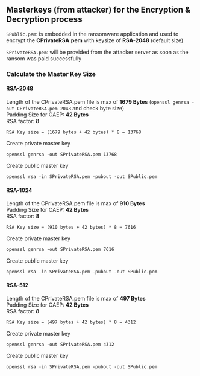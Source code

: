 ## Masterkeys (from attacker) for the Encryption & Decryption process

`SPublic.pem`: is embedded in the ransomware application and used to encrypt 
the **CPrivateRSA.pem** with keysize of **RSA-2048** (default size)

`SPrivateRSA.pem`: will be provided from the attacker server as soon as the ransom 
was paid successfully

### Calculate the Master Key Size

#### RSA-2048
Length of the CPrivateRSA.pem file is max of **1679 Bytes** (`openssl genrsa -out CPrivateRSA.pem 2048` and check byte size) <br>
Padding Size for OAEP: **42 Bytes** <br>
RSA factor: **8** <br>

`RSA Key size = (1679 bytes + 42 bytes) * 8 = 13768`


Create private master key
<pre><code>openssl genrsa -out SPrivateRSA.pem 13768</code></pre>

Create public master key
<pre><code>openssl rsa -in SPrivateRSA.pem -pubout -out SPublic.pem</code></pre>


#### RSA-1024
Length of the CPrivateRSA.pem file is max of **910 Bytes** <br>
Padding Size for OAEP: **42 Bytes** <br>
RSA factor: **8** <br>

`RSA Key size = (910 bytes + 42 bytes) * 8 = 7616`

Create private master key
<pre><code>openssl genrsa -out SPrivateRSA.pem 7616</code></pre>

Create public master key
<pre><code>openssl rsa -in SPrivateRSA.pem -pubout -out SPublic.pem</code></pre>

#### RSA-512
Length of the CPrivateRSA.pem file is max of **497 Bytes** <br>
Padding Size for OAEP: **42 Bytes** <br>
RSA factor: **8** <br>

`RSA Key size = (497 bytes + 42 bytes) * 8 = 4312`

Create private master key
<pre><code>openssl genrsa -out SPrivateRSA.pem 4312</code></pre>

Create public master key
<pre><code>openssl rsa -in SPrivateRSA.pem -pubout -out SPublic.pem</code></pre>



